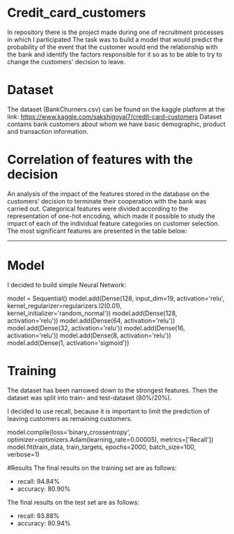 # Credit_card_customers

In repository there is the project made during one of recruitment processes in which I participated
The task was to build a model that would predict the probability of the event that the customer would end the relationship 
with the bank and identify the factors responsible for it so as to be able to try to change the customers' decision to leave. 

# Dataset
The dataset (BankChurners.csv) can be found on the kaggle platform at the link:
https://www.kaggle.com/sakshigoyal7/credit-card-customers
Dataset contains bank customers about whom we have basic demographic, product and transaction information.

# Correlation of features with the decision 
An analysis of the impact of the features stored in the database on the customers' decision to terminate their cooperation 
with the bank was carried out. Categorical features were divided according to the representation of one-hot encoding, 
which made it possible to study the impact of each of the individual feature categories on customer selection.
The most significant features are presented in the table below: 

_______________________

# Model
I decided to build simple Neural Network:

model = Sequential()
model.add(Dense(128, input_dim=19, activation='relu', kernel_regularizer=regularizers.l2(0.01), kernel_initializer='random_normal'))
model.add(Dense(128, activation='relu'))
model.add(Dense(64, activation='relu'))
model.add(Dense(32, activation='relu'))
model.add(Dense(16, activation='relu'))
model.add(Dense(8, activation='relu'))
model.add(Dense(1, activation='sigmoid'))

# Training
The dataset has been narrowed down to the strongest features. 
Then the dataset was split into train- and test-dataset (80%/20%).

I decided to use recall, because it is important to limit the prediction of leaving customers as remaining customers.

model.compile(loss='binary_crossentropy', optimizer=optimizers.Adam(learning_rate=0.00005), metrics=['Recall'])
model.fit(train_data, train_targets, epochs=2000, batch_size=100, verbose=1)

#Results
The final results on the training set are as follows: 
  - recall: 94.84%
  - accuracy: 80.90%

The final results on the test set are as follows: 
  - recall: 93.88%
  - accuracy: 80.94%
